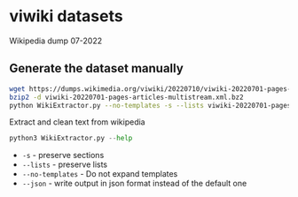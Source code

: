 # viwiki datasets

Wikipedia dump 07-2022

## Generate the dataset manually

```bash
wget https://dumps.wikimedia.org/viwiki/20220710/viwiki-20220701-pages-articles-multistream.xml.bz2
bzip2 -d viwiki-20220701-pages-articles-multistream.xml.bz2
python WikiExtractor.py --no-templates -s --lists viwiki-20220701-pages-articles-multistream.xml
```

Extract and clean text from wikipedia
```python
python3 WikiExtractor.py --help
```

* `-s` - preserve sections
* `--lists` - preserve lists
* `--no-templates` - Do not expand templates
* `--json` - write output in json format instead of the default one
